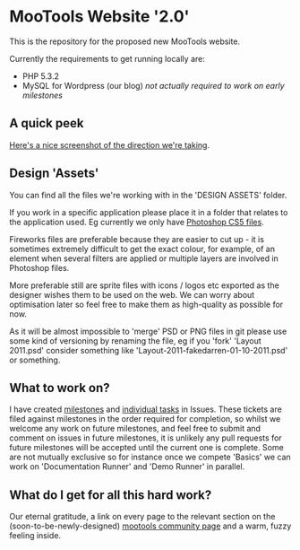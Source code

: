 MooTools Website '2.0'
======================

This is the repository for the proposed new MooTools website.

Currently the requirements to get running locally are:

* PHP 5.3.2
* MySQL for Wordpress (our blog) *not actually required to work on early milestones*

A quick peek
------------

[Here's a nice screenshot of the direction we're taking](http://d.pr/uxWg).

Design 'Assets'
---------------

You can find all the files we're working with in the 'DESIGN ASSETS' folder.

If you work in a specific application please place it in a folder that relates to the application used. Eg currently we only have [Photoshop CS5 files](https://github.com/fakedarren/mootools-website/tree/master/DESIGN%20ASSETS/Photoshop%20CS5).

Fireworks files are preferable because they are easier to cut up - it is sometimes extremely difficult to get the exact colour, for example, of an element when several filters are applied or multiple layers are involved in Photoshop files. 

More preferable still are sprite files with icons / logos etc exported as the designer wishes them to be used on the web. We can worry about optimisation later so feel free to make them as high-quality as possible for now.

As it will be almost impossible to 'merge' PSD or PNG files in git please use some kind of versioning by renaming the file, eg if you 'fork' 'Layout 2011.psd' consider something like 'Layout-2011-fakedarren-01-10-2011.psd' or something.

What to work on?
----------------

I have created [milestones](https://github.com/fakedarren/mootools-website/issues/milestones) and [individual tasks](https://github.com/fakedarren/mootools-website/issues) in Issues. These tickets are filed against milestones in the order required for completion, so whilst we welcome any work on future milestones, and feel free to submit and comment on issues in future milestones, it is unlikely any pull requests for future milestones will be accepted until the current one is complete. Some are not mutually exclusive so for instance once we compete 'Basics' we can work on 'Documentation Runner' and 'Demo Runner' in parallel.

What do I get for all this hard work?
-------------------------------------

Our eternal gratitude, a link on every page to the relevant section on the (soon-to-be-newly-designed) [mootools community page](http://mootools.net/developers) and a warm, fuzzy feeling inside.